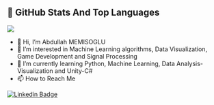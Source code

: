 ## 📌 GitHub Stats And Top Languages

<a href="https://github.com/307abdullah102">
  <img align="center" src="https://github-readme-stats.vercel.app/api?username=abdullahmemisoglu&show_icons=true&theme=tokyonight"/>
</a>




- 👋 Hi, I’m Abdullah MEMISOGLU
- 👀 I’m interested in Machine Learning algorithms, Data Visualization, Game Development and Signal Processing
- 🌱 I’m currently learning Python, Machine Learning, Data Analysis-Visualization and Unity-C# 
- 📫 How to Reach Me

[![Linkedin Badge](https://img.shields.io/badge/abdullahmemisoglu-message-181717?style=for-the-badge&logo=linkedin&color=blue)](https://www.linkedin.com/in/abdullahmemisoglu/)

<!--
